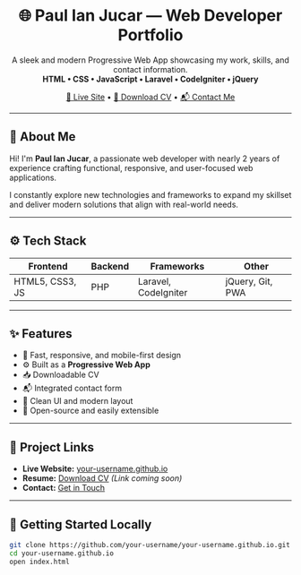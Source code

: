 <h1 align="center">🌐 Paul Ian Jucar — Web Developer Portfolio</h1>

<p align="center">
  A sleek and modern Progressive Web App showcasing my work, skills, and contact information.<br>
  <strong>HTML • CSS • JavaScript • Laravel • CodeIgniter • jQuery</strong>
</p>

<div align="center">
  <a href="#">🔗 Live Site</a> •
  <a href="#">📄 Download CV</a> •
  <a href="#">📬 Contact Me</a>
</div>

---

## 👋 About Me

Hi! I'm **Paul Ian Jucar**, a passionate web developer with nearly 2 years of experience crafting functional, responsive, and user-focused web applications.

I constantly explore new technologies and frameworks to expand my skillset and deliver modern solutions that align with real-world needs.

---

## ⚙️ Tech Stack

| Frontend | Backend | Frameworks | Other |
|----------|---------|------------|-------|
| HTML5, CSS3, JS | PHP | Laravel, CodeIgniter | jQuery, Git, PWA |

---

## ✨ Features

- 🚀 Fast, responsive, and mobile-first design
- ⚙️ Built as a **Progressive Web App**
- 📥 Downloadable CV
- 📬 Integrated contact form
- 🧼 Clean UI and modern layout
- 🔐 Open-source and easily extensible

---

## 📎 Project Links

- **Live Website:** [your-username.github.io](https://your-username.github.io)  
- **Resume:** [Download CV](#) *(Link coming soon)*  
- **Contact:** [Get in Touch](#)

---

## 📁 Getting Started Locally

```bash
git clone https://github.com/your-username/your-username.github.io.git
cd your-username.github.io
open index.html
